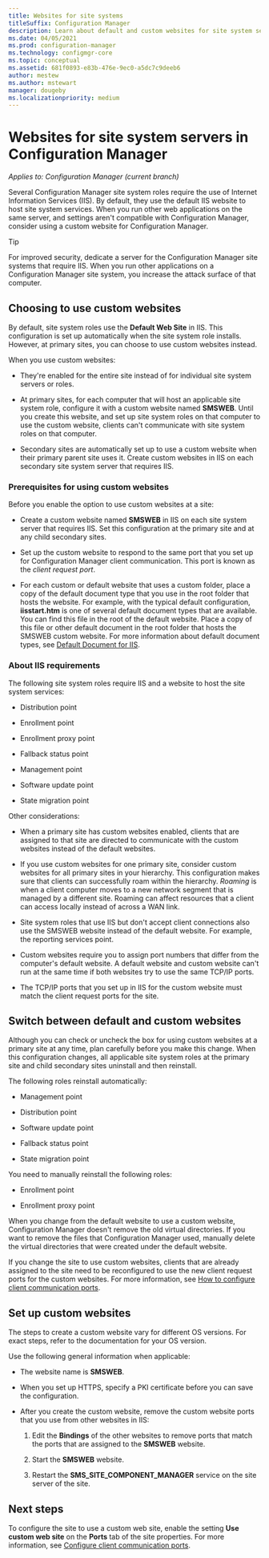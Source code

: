 ```yaml
---
title: Websites for site systems
titleSuffix: Configuration Manager
description: Learn about default and custom websites for site system servers in Configuration Manager.
ms.date: 04/05/2021
ms.prod: configuration-manager
ms.technology: configmgr-core
ms.topic: conceptual
ms.assetid: 681f0893-e83b-476e-9ec0-a5dc7c9deeb6
author: mestew
ms.author: mstewart
manager: dougeby
ms.localizationpriority: medium
---
```


# Websites for site system servers in Configuration Manager

*Applies to: Configuration Manager (current branch)*

Several Configuration Manager site system roles require the use of Internet Information Services (IIS). By default, they use the default IIS website to host site system services. When you run other web applications on the same server, and settings aren't compatible with Configuration Manager, consider using a custom website for Configuration Manager.

> [!TIP]
> For improved security, dedicate a server for the Configuration Manager site systems that require IIS. When you run other applications on a Configuration Manager site system, you increase the attack surface of that computer.

## Choosing to use custom websites

By default, site system roles use the **Default Web Site** in IIS. This configuration is set up automatically when the site system role installs. However, at primary sites, you can choose to use custom websites instead.

When you use custom websites:

- They're enabled for the entire site instead of for individual site system servers or roles.

- At primary sites, for each computer that will host an applicable site system role, configure it with a custom website named **SMSWEB**. Until you create this website, and set up site system roles on that computer to use the custom website, clients can't communicate with site system roles on that computer.

- Secondary sites are automatically set up to use a custom website when their primary parent site uses it. Create custom websites in IIS on each secondary site system server that requires IIS.

### Prerequisites for using custom websites

Before you enable the option to use custom websites at a site:

- Create a custom website named **SMSWEB** in IIS on each site system server that requires IIS. Set this configuration at the primary site and at any child secondary sites.

- Set up the custom website to respond to the same port that you set up for Configuration Manager client communication. This port is known as the _client request port_.

- For each custom or default website that uses a custom folder, place a copy of the default document type that you use in the root folder that hosts the website. For example, with the typical default configuration, **iisstart.htm** is one of several default document types that are available. You can find this file in the root of the default website. Place a copy of this file or other default document in the root folder that hosts the SMSWEB custom website. For more information about default document types, see [Default Document for IIS](/iis/configuration/system.webServer/defaultDocument/).

### About IIS requirements

The following site system roles require IIS and a website to host the site system services:

- Distribution point

- Enrollment point

- Enrollment proxy point

- Fallback status point

- Management point

- Software update point

- State migration point

Other considerations:

- When a primary site has custom websites enabled, clients that are assigned to that site are directed to communicate with the custom websites instead of the default websites.

- If you use custom websites for one primary site, consider custom websites for all primary sites in your hierarchy. This configuration makes sure that clients can successfully roam within the hierarchy. _Roaming_ is when a client computer moves to a new network segment that is managed by a different site. Roaming can affect resources that a client can access locally instead of across a WAN link.

- Site system roles that use IIS but don't accept client connections also use the SMSWEB website instead of the default website. For example, the reporting services point.

- Custom websites require you to assign port numbers that differ from the computer's default website. A default website and custom website can't run at the same time if both websites try to use the same TCP/IP ports.

- The TCP/IP ports that you set up in IIS for the custom website must match the client request ports for the site.

## Switch between default and custom websites

Although you can check or uncheck the box for using custom websites at a primary site at any time, plan carefully before you make this change. When this configuration changes, all applicable site system roles at the primary site and child secondary sites uninstall and then reinstall.

The following roles reinstall automatically:

- Management point

- Distribution point

- Software update point

- Fallback status point

- State migration point

You need to manually reinstall the following roles:

- Enrollment point

- Enrollment proxy point

When you change from the default website to use a custom website, Configuration Manager doesn't remove the old virtual directories. If you want to remove the files that Configuration Manager used, manually delete the virtual directories that were created under the default website.

If you change the site to use custom websites, clients that are already assigned to the site need to be reconfigured to use the new client request ports for the custom websites. For more information, see [How to configure client communication ports](../../../core/clients/deploy/configure-client-communication-ports.md).

## Set up custom websites

The steps to create a custom website vary for different OS versions. For exact steps, refer to the documentation for your OS version.

Use the following general information when applicable:

- The website name is **SMSWEB**.

- When you set up HTTPS, specify a PKI certificate before you can save the configuration.  

- After you create the custom website, remove the custom website ports that you use from other websites in IIS:

  1. Edit the **Bindings** of the other websites to remove ports that match the ports that are assigned to the **SMSWEB** website.

  1. Start the **SMSWEB** website.

  1. Restart the **SMS_SITE_COMPONENT_MANAGER** service on the site server of the site.

## Next steps

To configure the site to use a custom web site, enable the setting **Use custom web site** on the **Ports** tab of the site properties. For more information, see [Configure client communication ports](../../clients/deploy/configure-client-communication-ports.md).
